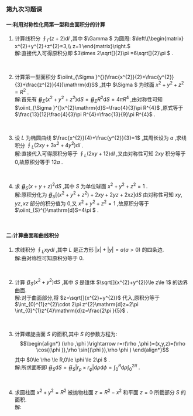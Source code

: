 ### 第九次习题课

#### 一:利用对称性化简第一型和曲面积分的计算

1. 计算线积分 $\oint_{\Gamma }^{}(z+2)\mathrm{d}l$ ,其中 $\Gamma $ 为圆周: $\left\{\begin{matrix}
x^{2}+y^{2}+z^{2}=3,\\
z=1
\end{matrix}\right.$ 
    \
    解:直接代入可得原积分即 $3\times 2\sqrt[]{2}\pi =6\sqrt[]{2}\pi $ .
<br>

2. 计算第一型面积分 $\oiint_{\Sigma }^{}(\frac{x^{2}}{2}+\frac{y^{2}}{3}+\frac{z^{2}}{4})\mathrm{d}S$ ,其中 $\Sigma $ 为球面 $x^{2}+y^{2}+z^{2}=R^{2}$ .
    \
    解:首先有 $\oiint_{\Sigma }^{}(x^{2}+y^{2}+z^{2})\mathrm{d}S=\oiint_{\Sigma }^{}R^{2}\mathrm{d}S=4\pi R^{4}$ ,由对称性可知 $\oiint_{\Sigma }^{}x^{2}\mathrm{d}S=\frac{4}{3}\pi R^{4}$ ,原式等于 $\frac{13}{12}\frac{4}{3}\pi R^{4}=\frac{13}{9}\pi R^{4}$ .
<br>

3. 设 $L$ 为椭圆曲线 $\frac{x^{2}}{4}+\frac{y^{2}}{3}=1$ ,其周长设为 $a$ ,求线积分 $\oint_{L}^{}(2xy+3x^{2}+4y^{2})\mathrm{d}l$ .
    \
    解:直接代入可得原积分等于 $\oint_{L}^{}(2xy+12)\mathrm{d}l$ ,又由对称性可知 $2xy$ 积分等于 0,故原积分等于 $12a$ .
<br>

4. 求 $\oiint_{S}^{}(x+y+z)^{2}\mathrm{d}S$ ,其中 $S$ 为单位球面 $x^{2}+y^{2}+z^{2}=1$ .
    \
    解:原积分化为 $\oiint_{S}^{}[(x^{2}+y^{2}+z^{2})+2xy+2yz+2xz]\mathrm{d}S$ 由对称性可知 $xy,yz,xz$ 部分的积分值为 0,又 $x^{2}+y^{2}+z^{2}=1$ ,故原积分等于 $\oiint_{S}^{}\mathrm{d}S=4\pi $ .
<br>

#### 二:计算曲面和曲线积分

1. 求线积分 $\oint_{L}^{}xy\mathrm{d}l$ ,其中 $L$ 是正方形 $|x|+|y|=a(a>0)$ 的四条边.
    \
    解:由对称性可知原积分等于 0.
<br>

2. 计算 $\oiint_{S}^{}(x^{2}+y^{2})\mathrm{d}S$ ,其中 $S$ 是锥体 $\sqrt[]{x^{2}+y^{2}}\le z\le 1$ 的边界曲面.
    \
    解:对于曲面部分,将 $z=\sqrt[]{x^{2}+y^{2}}$ 代入,原积分等于 $\int_{0}^{1}z^{2}\cdot 2\pi z^{2}\mathrm{d}z=2\pi \int_{0}^{1}z^{4}\mathrm{d}z=\frac{2\pi }{5}$ .
<br>

3. 计算螺旋曲面 $S$ 的面积,其中 $S$ 的参数方程为:$$\begin{align*}
(\rho ,\phi )\rightarrow r=r(\rho ,\phi )=(x,y,z)=(\rho \cos{(\phi )},\rho \sin{(\phi )},\rho \phi )
\end{align*}$$其中 $0\le \rho \le R,0\le \phi \le 2\pi $ .
    \
    解:所求面积即 $\oiint_{S}^{}\mathrm{d}S=\oiint_{S}^{}|r_{\rho }\times r_{\phi }|\mathrm{d}\rho \mathrm{d}\phi =\int_{0}^{R}\mathrm{d}\rho \int_{0}^{2\pi }$ .
<br>

4. 求圆柱面 $x^{2}+y^{2}=R^{2}$ 被抛物柱面 $z=R^{2}-x^{2}$ 和平面 $z=0$ 所截部分 $S$ 的面积.
    \
    解: